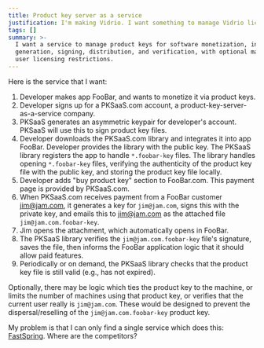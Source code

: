 ```yaml
---
title: Product key server as a service
justification: I'm making Vidrio. I want something to manage Vidrio licensing/keys.
tags: []
summary: >-
  I want a service to manage product keys for software monetization, including key
  generation, signing, distribution, and verification, with optional machine or
  user licensing restrictions.
---
```


Here is the service that I want:

1. Developer makes app FooBar, and wants to monetize it via product keys.
2. Developer signs up for a PKSaaS.com account, a product-key-server-as-a-service company.
3. PKSaaS generates an asymmetric keypair for developer's account. PKSaaS will use this to sign product key files.
4. Developer downloads the PKSaaS.com library and integrates it into app FooBar.
   Developer provides the library with the public key.
   The PKSaaS library registers the app to handle `*.foobar-key` files.
   The library handles opening `*.foobar-key` files,
   verifying the authenticity of the product key file with the public key,
   and storing the product key file locally.
5. Developer adds "buy product key" section to FooBar.com. This payment page is provided by PKSaaS.com.
6. When PKSaaS.com receives payment from a FooBar customer jim@jam.com, it generates a key for `jim@jam.com`, signs this with the private key, and emails this to jim@jam.com as the attached file `jim@jam.com.foobar-key`.
7. Jim opens the attachment, which automatically opens in FooBar.
8. The PKSaaS library verifies the `jim@jam.com.foobar-key` file's signature, saves the file, then informs the FooBar application logic that it should allow paid features.
9. Periodically or on demand, the PKSaaS library checks that the product key file is still valid (e.g., has not expired).

Optionally, there may be logic which ties the product key to the machine, or limits the number of machines using that product key, or verifies that the current user really is `jim@jam.com`. These would be designed to prevent the dispersal/reselling of the `jim@jam.com.foobar-key` product key.

My problem is that I can only find a single service which does this: [FastSpring](https://fastspring.com). Where are the competitors?

